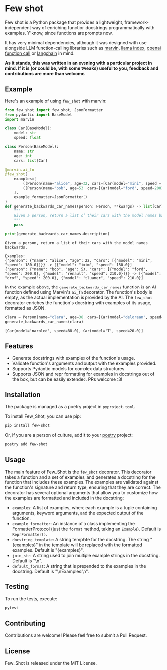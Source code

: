 # Few shot

Few shot is a Python package that provides a lightweight, framework-independent way of enriching function docstrings programmatically with examples. Y'know, since functions are prompts now.

It has very minimal dependencies, although it was designed with use alongside LLM function-calling libraries such as [marvin](https://www.askmarvin.ai/), [llama index](https://github.com/jerryjliu/llama_index), [openai function call](https://github.com/jxnl/openai_function_call) or [langchain](https://github.com/langchain-ai/langchain) in mind.

**As it stands, this was written in an evening with a particular project in mind. If it is (or could be, with some tweaks) useful to you, feedback and contributions are more than welcome.**

## Example

Here's an example of using `few_shot` with marvin:

```python
from few_shot import few_shot, JsonFormatter
from pydantic import BaseModel
import marvin

class Car(BaseModel):
    model: str
    speed: float

class Person(BaseModel):
    name: str
    age: int
    cars: list[Car]

@marvin.ai_fn
@few_shot(
    examples=[
        ((Person(name="alice", age=22, cars=[Car(model="mini", speed = 180)]),),  [Car(model='inim', speed=180.0)]),
        ((Person(name="bob", age=53, cars=[Car(model="ford", speed=200), Car(model="renault", speed=210)]),),  [Car(model='drof', speed=200.0), Car(model='tluaner', speed=210.0)]),
    ],
    example_formatter=JsonFormatter()
)
def generate_backwards_car_names(person: Person, **kwargs) -> list[Car]:
    """
    Given a person, return a list of their cars with the model names backwards.
    """
    pass

print(generate_backwards_car_names.description)
```

    Given a person, return a list of their cars with the model names backwards.

    Examples:
    {"person": {"name": "alice", "age": 22, "cars": [{"model": "mini", "speed": 180.0}]}} -> [{"model": "inim", "speed": 180.0}]
    {"person": {"name": "bob", "age": 53, "cars": [{"model": "ford", "speed": 200.0}, {"model": "renault", "speed": 210.0}]}} -> [{"model": "drof", "speed": 200.0}, {"model": "tluaner", "speed": 210.0}]

In the example above, the `generate_backwards_car_names` function is an AI function defined using Marvin's `ai_fn` decorator. The function's body is empty, as the actual implementation is provided by the AI. The `few_shot` decorator enriches the function's docstring with examples of its usage, formatted as JSON.

```python
clara = Person(name="clara", age=38, cars=[Car(model="delorean", speed=88.), Car(model="T", speed=20.)])
generate_backwards_car_names(clara)
```
    [Car(model='naroled', speed=88.0), Car(model='T', speed=20.0)]

## Features

- Generate docstrings with examples of the function's usage.
- Validate function's arguments and output with the examples provided.
- Supports Pydantic models for complex data structures.
- Supports JSON and repr formatting for examples in docstrings out of the box, but can be easily extended. PRs welcome :3!

## Installation

The package is managed as a poetry project in `pyproject.toml`.

To install Few_Shot, you can use pip:

```sh
pip install few-shot
```

Or, if you are a person of culture, add it to your [poetry](https://python-poetry.org/) project:

```sh
poetry add few-shot
```

## Usage

The main feature of Few_Shot is the `few_shot` decorator. This decorator takes a function and a set of examples, and generates a docstring for the function that includes these examples. The examples are validated against the function's signature and return type, ensuring that they are correct. The decorator has several optional arguments that allow you to customize how the examples are formatted and included in the docstring:

- `examples`: A list of examples, where each example is a tuple containing arguments, keyword arguments, and the expected output of the function.
- `example_formatter`: An instance of a class implementing the FormatterProtocol (just the `format` method, taking an `Example`). Default is `ReprFormatter()`.
- `docstring_template`: A string template for the docstring. The string "{examples}" in the template will be replaced with the formatted examples. Default is "{examples}".
- `join_str`: A string used to join multiple example strings in the docstring. Default is "\n".
- `default_format`: A string that is prepended to the examples in the docstring. Default is "\nExamples:\n".


## Testing

To run the tests, execute:

```bash
pytest
```

## Contributing

Contributions are welcome! Please feel free to submit a Pull Request.

## License

Few_Shot is released under the MIT License.